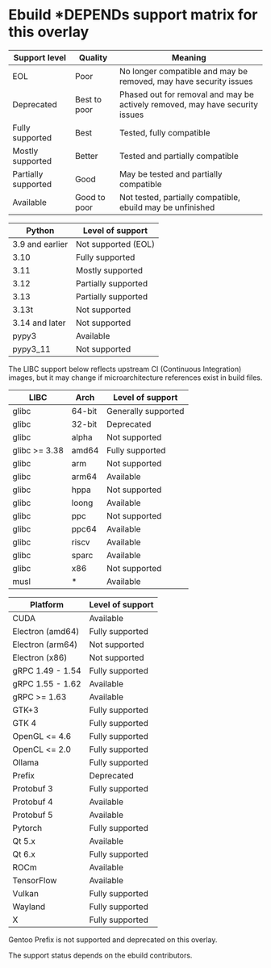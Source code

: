 # Ebuild *DEPENDs support matrix for this overlay

| Support level        | Quality      | Meaning                                                                        |
| ---                  | ---          | ---                                                                            |
| EOL                  | Poor         | No longer compatible and may be removed, may have security issues              |
| Deprecated           | Best to poor | Phased out for removal and may be actively removed, may have security issues   |
| Fully supported      | Best         | Tested, fully compatible                                                       |
| Mostly supported     | Better       | Tested and partially compatible                                                |
| Partially supported  | Good         | May be tested and partially compatible                                         |
| Available            | Good to poor | Not tested, partially compatible, ebuild may be unfinished                     |

| Python            | Level of support                         |
| ---               | ---                                      |
| 3.9 and earlier   | Not supported (EOL)                      |
| 3.10              | Fully supported                          |
| 3.11              | Mostly supported                         |
| 3.12              | Partially supported                      |
| 3.13              | Partially supported                      |
| 3.13t             | Not supported                            |
| 3.14 and later    | Not supported                            |
| pypy3             | Available                                |
| pypy3_11          | Not supported                            |

The LIBC support below reflects upstream CI (Continuous Integration) images, but
it may change if microarchitecture references exist in build files.

| LIBC              | Arch    | Level of support               |
| ---               | ----    | ---                            |
| glibc             | 64-bit  | Generally supported            |
| glibc             | 32-bit  | Deprecated                     |
| glibc             | alpha   | Not supported                  |
| glibc >= 3.38     | amd64   | Fully supported                |
| glibc             | arm     | Not supported                  |
| glibc             | arm64   | Available                      |
| glibc             | hppa    | Not supported                  |
| glibc             | loong   | Available                      |
| glibc             | ppc     | Not supported                  |
| glibc             | ppc64   | Available                      |
| glibc             | riscv   | Available                      |
| glibc             | sparc   | Available                      |
| glibc             | x86     | Not supported                  |
| musl              | *       | Available                      |

| Platform          | Level of support                         |
| ---               | ---                                      |
| CUDA              | Available                                |
| Electron (amd64)  | Fully supported                          |
| Electron (arm64)  | Not supported                            |
| Electron (x86)    | Not supported                            |
| gRPC 1.49 - 1.54  | Fully supported                          |
| gRPC 1.55 - 1.62  | Available                                |
| gRPC >= 1.63      | Available                                |
| GTK+3             | Fully supported                          |
| GTK 4             | Fully supported                          |
| OpenGL <= 4.6     | Fully supported                          |
| OpenCL <= 2.0     | Fully supported                          |
| Ollama            | Fully supported                          |
| Prefix            | Deprecated                               |
| Protobuf 3        | Fully supported                          |
| Protobuf 4        | Available                                |
| Protobuf 5        | Available                                |
| Pytorch           | Fully supported                          |
| Qt 5.x            | Available                                |
| Qt 6.x            | Fully supported                          |
| ROCm              | Available                                |
| TensorFlow        | Available                                |
| Vulkan            | Fully supported                          |
| Wayland           | Fully supported                          |
| X                 | Fully supported                          |

Gentoo Prefix is not supported and deprecated on this overlay.

The support status depends on the ebuild contributors.
